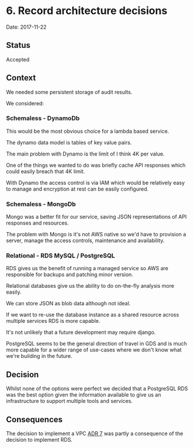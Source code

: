 # 6. Record architecture decisions

Date: 2017-11-22

## Status

Accepted

## Context

We needed some persistent storage of audit results. 

We considered: 
### Schemaless - DynamoDb 
This would be the most obvious choice for a lambda based 
service. 

The dynamo data model is tables of key value pairs.

The main problem with Dynamo is the limit of I think 4K 
per value. 

One of the things we wanted to do was briefly cache API 
responses which could easily breach that 4K limit.

With Dynamo the access control is via IAM which would be 
relatively easy to manage and encryption at rest can 
be easily configured.  
 
### Schemaless - MongoDb

Mongo was a better fit for our service, saving JSON 
representations of API responses and resources. 

The problem with Mongo is it's not AWS native so we'd 
have to provision a server, manage the access controls, 
maintenance and availability. 

### Relational - RDS MySQL / PostgreSQL 

RDS gives us the benefit of running a managed service so 
AWS are responsible for backups and patching minor 
version. 

Relational databases give us the ability to do on-the-fly 
analysis more easily. 

We can store JSON as blob data although not ideal. 

If we want to re-use the database instance as a shared 
resource across multiple services RDS is more capable. 

It's not unlikely that a future development may require 
django. 

PostgreSQL seems to be the general direction of travel 
in GDS and is much more capable for a wider range of 
use-cases where we don't know what we're building in the 
future. 

## Decision

Whilst none of the options were perfect we decided that 
a PostgreSQL RDS was the best option given the 
information available to give us an infrastructure to 
support multiple tools and services.  

## Consequences

The decision to implement a VPC [ADR 7](0007-implement-a-vpc.md) was 
partly a consequence of the decision to implement RDS.

